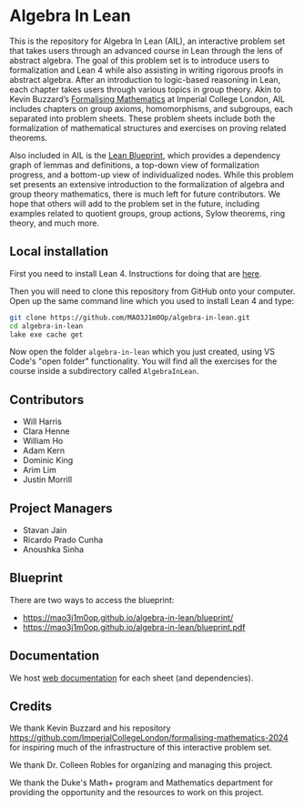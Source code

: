 # Algebra In Lean

This is the repository for Algebra In Lean (AIL), an interactive problem set
that takes users through an advanced course in Lean through the lens of abstract
algebra. The goal of this problem set is to introduce users to formalization and
Lean 4 while also assisting in writing rigorous proofs in abstract algebra.
After an introduction to logic-based reasoning in Lean, each chapter takes users
through various topics in group theory. Akin to Kevin Buzzard’s [Formalising
Mathematics][FM] at Imperial College London, AIL includes chapters on group
axioms, homomorphisms, and subgroups, each separated into problem sheets. These
problem sheets include both the formalization of mathematical structures and
exercises on proving related theorems.

Also included in AIL is the [Lean Blueprint][LB], which provides a dependency
graph of lemmas and definitions, a top-down view of formalization progress, and
a bottom-up view of individualized nodes. While this problem set presents an
extensive introduction to the formalization of algebra and group theory
mathematics, there is much left for future contributors. We hope that others
will add to the problem set in the future, including examples related to
quotient groups, group actions, Sylow theorems, ring theory, and much more.

[FM]: https://www.ma.imperial.ac.uk/~buzzard/xena/formalising-mathematics-2024
[LB]: https://mao3j1m0op.github.io/algebra-in-lean/blueprint/

## Local installation

First you need to install Lean 4. Instructions for doing that are
[here](https://leanprover-community.github.io/get_started.html#regular-install).

Then you will need to clone this repository from GitHub onto your computer. Open
up the same command line which you used to install Lean 4 and type:

```bash
git clone https://github.com/MAO3J1m0Op/algebra-in-lean.git
cd algebra-in-lean
lake exe cache get
```

Now open the folder `algebra-in-lean` which you just created, using
VS Code's "open folder" functionality. You will find all the exercises for the
course inside a subdirectory called `AlgebraInLean`.

## Contributors

* Will Harris
* Clara Henne
* William Ho
* Adam Kern
* Dominic King
* Arim Lim
* Justin Morrill

## Project Managers

* Stavan Jain
* Ricardo Prado Cunha
* Anoushka Sinha

## Blueprint

There are two ways to access the blueprint:

* https://mao3j1m0op.github.io/algebra-in-lean/blueprint/
* https://mao3j1m0op.github.io/algebra-in-lean/blueprint.pdf

## Documentation

We host [web documentation][Docs] for each sheet (and dependencies).

[Docs]: https://mao3j1m0op.github.io/algebra-in-lean/docs/

## Credits

We thank Kevin Buzzard and his repository
https://github.com/ImperialCollegeLondon/formalising-mathematics-2024
for inspiring much of the infrastructure of this interactive problem
set.

We thank Dr. Colleen Robles for organizing and managing this project.

We thank the Duke's Math+ program and Mathematics department for providing the
opportunity and the resources to work on this project.
